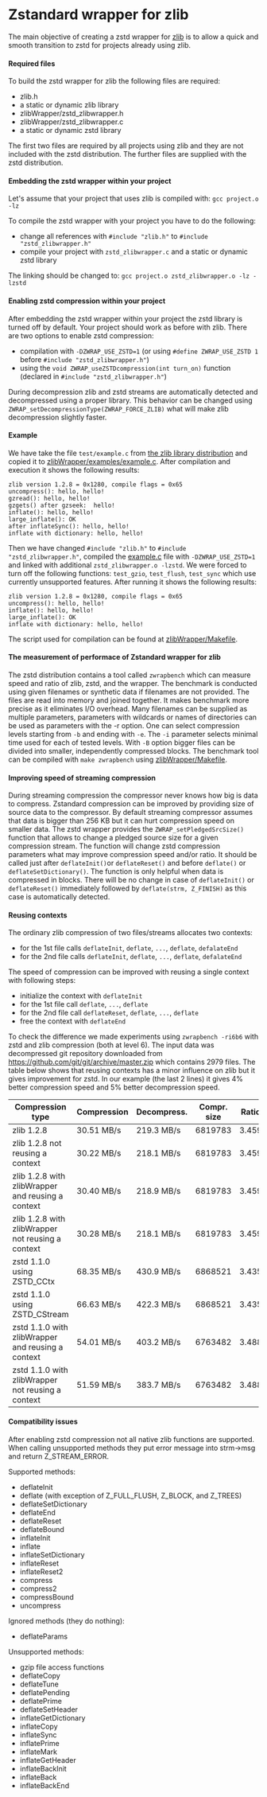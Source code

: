 Zstandard wrapper for zlib
================================

The main objective of creating a zstd wrapper for [zlib](http://zlib.net/) is to allow a quick and smooth transition to zstd for projects already using zlib.

#### Required files

To build the zstd wrapper for zlib the following files are required:
- zlib.h
- a static or dynamic zlib library
- zlibWrapper/zstd_zlibwrapper.h
- zlibWrapper/zstd_zlibwrapper.c
- a static or dynamic zstd library

The first two files are required by all projects using zlib and they are not included with the zstd distribution.
The further files are supplied with the zstd distribution.


#### Embedding the zstd wrapper within your project

Let's assume that your project that uses zlib is compiled with:
```gcc project.o -lz```

To compile the zstd wrapper with your project you have to do the following:
- change all references with ```#include "zlib.h"``` to ```#include "zstd_zlibwrapper.h"```
- compile your project with `zstd_zlibwrapper.c` and a static or dynamic zstd library

The linking should be changed to:
```gcc project.o zstd_zlibwrapper.o -lz -lzstd```


#### Enabling zstd compression within your project

After embedding the zstd wrapper within your project the zstd library is turned off by default.
Your project should work as before with zlib. There are two options to enable zstd compression:
- compilation with ```-DZWRAP_USE_ZSTD=1``` (or using ```#define ZWRAP_USE_ZSTD 1``` before ```#include "zstd_zlibwrapper.h"```)
- using the ```void ZWRAP_useZSTDcompression(int turn_on)``` function (declared in ```#include "zstd_zlibwrapper.h"```)

During decompression zlib and zstd streams are automatically detected and decompressed using a proper library.
This behavior can be changed using `ZWRAP_setDecompressionType(ZWRAP_FORCE_ZLIB)` what will make zlib decompression slightly faster.


#### Example
We have take the file ```test/example.c``` from [the zlib library distribution](http://zlib.net/) and copied it to [zlibWrapper/examples/example.c](examples/example.c).
After compilation and execution it shows the following results: 
```
zlib version 1.2.8 = 0x1280, compile flags = 0x65
uncompress(): hello, hello!
gzread(): hello, hello!
gzgets() after gzseek:  hello!
inflate(): hello, hello!
large_inflate(): OK
after inflateSync(): hello, hello!
inflate with dictionary: hello, hello!
```
Then we have changed ```#include "zlib.h"``` to ```#include "zstd_zlibwrapper.h"```, compiled the [example.c](examples/example.c) file
with ```-DZWRAP_USE_ZSTD=1``` and linked with additional ```zstd_zlibwrapper.o -lzstd```.
We were forced to turn off the following functions: ```test_gzio```, ```test_flush```, ```test_sync``` which use currently unsupported features.
After running it shows the following results:
```
zlib version 1.2.8 = 0x1280, compile flags = 0x65
uncompress(): hello, hello!
inflate(): hello, hello!
large_inflate(): OK
inflate with dictionary: hello, hello!
```
The script used for compilation can be found at [zlibWrapper/Makefile](Makefile).


#### The measurement of performace of Zstandard wrapper for zlib

The zstd distribution contains a tool called `zwrapbench` which can measure speed and ratio of zlib, zstd, and the wrapper.
The benchmark is conducted using given filenames or synthetic data if filenames are not provided.
The files are read into memory and joined together. 
It makes benchmark more precise as it eliminates I/O overhead. 
Many filenames can be supplied as multiple parameters, parameters with wildcards or names of directories can be used as parameters with the -r option.
One can select compression levels starting from `-b` and ending with `-e`. The `-i` parameter selects minimal time used for each of tested levels.
With `-B` option bigger files can be divided into smaller, independently compressed blocks. 
The benchmark tool can be compiled with `make zwrapbench` using [zlibWrapper/Makefile](Makefile).


#### Improving speed of streaming compression

During streaming compression the compressor never knows how big is data to compress.
Zstandard compression can be improved by providing size of source data to the compressor. By default streaming compressor assumes that data is bigger than 256 KB but it can hurt compression speed on smaller data. 
The zstd wrapper provides the `ZWRAP_setPledgedSrcSize()` function that allows to change a pledged source size for a given compression stream.
The function will change zstd compression parameters what may improve compression speed and/or ratio.
It should be called just after `deflateInit()`or `deflateReset()` and before `deflate()` or `deflateSetDictionary()`. The function is only helpful when data is compressed in blocks. There will be no change in case of `deflateInit()` or `deflateReset()`  immediately followed by `deflate(strm, Z_FINISH)`
as this case is automatically detected.


#### Reusing contexts

The ordinary zlib compression of two files/streams allocates two contexts:
- for the 1st file calls `deflateInit`, `deflate`, `...`, `deflate`, `defalateEnd`
- for the 2nd file calls `deflateInit`, `deflate`, `...`, `deflate`, `defalateEnd`

The speed of compression can be improved with reusing a single context with following steps:
- initialize the context with `deflateInit`
- for the 1st file call `deflate`, `...`, `deflate`
- for the 2nd file call `deflateReset`, `deflate`, `...`, `deflate`
- free the context with `deflateEnd`

To check the difference we made experiments using `zwrapbench -ri6b6` with zstd and zlib compression (both at level 6).
The input data was decompressed git repository downloaded from https://github.com/git/git/archive/master.zip which contains 2979 files.
The table below shows that reusing contexts has a minor influence on zlib but it gives improvement for zstd.
In our example (the last 2 lines) it gives 4% better compression speed and 5% better decompression speed.

| Compression type                                  | Compression | Decompress.| Compr. size | Ratio |
| ------------------------------------------------- | ------------| -----------| ----------- | ----- |
| zlib 1.2.8                                        |  30.51 MB/s | 219.3 MB/s |     6819783 | 3.459 |
| zlib 1.2.8 not reusing a context                  |  30.22 MB/s | 218.1 MB/s |     6819783 | 3.459 |
| zlib 1.2.8 with zlibWrapper and reusing a context |  30.40 MB/s | 218.9 MB/s |     6819783 | 3.459 |
| zlib 1.2.8 with zlibWrapper not reusing a context |  30.28 MB/s | 218.1 MB/s |     6819783 | 3.459 |
| zstd 1.1.0 using ZSTD_CCtx                        |  68.35 MB/s | 430.9 MB/s |     6868521 | 3.435 |
| zstd 1.1.0 using ZSTD_CStream                     |  66.63 MB/s | 422.3 MB/s |     6868521 | 3.435 |
| zstd 1.1.0 with zlibWrapper and reusing a context |  54.01 MB/s | 403.2 MB/s |     6763482 | 3.488 |
| zstd 1.1.0 with zlibWrapper not reusing a context |  51.59 MB/s | 383.7 MB/s |     6763482 | 3.488 |


#### Compatibility issues
After enabling zstd compression not all native zlib functions are supported. When calling unsupported methods they put error message into strm->msg and return Z_STREAM_ERROR.

Supported methods:
- deflateInit
- deflate (with exception of Z_FULL_FLUSH, Z_BLOCK, and Z_TREES)
- deflateSetDictionary
- deflateEnd
- deflateReset
- deflateBound
- inflateInit
- inflate
- inflateSetDictionary
- inflateReset
- inflateReset2
- compress
- compress2
- compressBound
- uncompress

Ignored methods (they do nothing):
- deflateParams

Unsupported methods:
- gzip file access functions
- deflateCopy
- deflateTune
- deflatePending
- deflatePrime
- deflateSetHeader
- inflateGetDictionary
- inflateCopy
- inflateSync
- inflatePrime
- inflateMark
- inflateGetHeader
- inflateBackInit
- inflateBack
- inflateBackEnd
